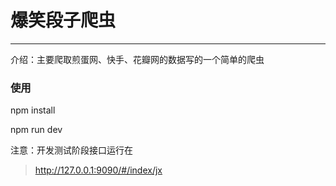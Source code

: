 # 爆笑段子爬虫
----
介绍：主要爬取煎蛋网、快手、花瓣网的数据写的一个简单的爬虫
### **使用**

npm install

npm run dev


注意：开发测试阶段接口运行在

>http://127.0.0.1:9090/#/index/jx

